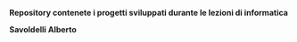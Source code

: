 **Repository contenete i progetti sviluppati durante le lezioni di informatica**

**Savoldelli Alberto**
